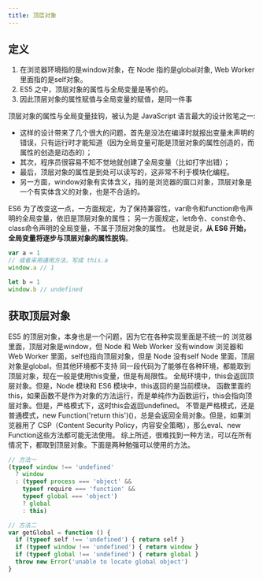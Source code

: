 ```yaml
---
title: 顶层对象
---
```

## 定义

1. 在浏览器环境指的是window对象，在 Node 指的是global对象, Web Worker 里面指的是self对象。
2. ES5 之中，顶层对象的属性与全局变量是等价的。
3. 因此顶层对象的属性赋值与全局变量的赋值，是同一件事

顶层对象的属性与全局变量挂钩，被认为是 JavaScript 语言最大的设计败笔之一:

- 这样的设计带来了几个很大的问题，首先是没法在编译时就报出变量未声明的错误，只有运行时才能知道（因为全局变量可能是顶层对象的属性创造的，而属性的创造是动态的）；
- 其次，程序员很容易不知不觉地就创建了全局变量（比如打字出错）；
- 最后，顶层对象的属性是到处可以读写的，这非常不利于模块化编程。
- 另一方面，window对象有实体含义，指的是浏览器的窗口对象，顶层对象是一个有实体含义的对象，也是不合适的。

ES6 为了改变这一点，一方面规定，为了保持兼容性，var命令和function命令声明的全局变量，依旧是顶层对象的属性；
另一方面规定，let命令、const命令、class命令声明的全局变量，不属于顶层对象的属性。
也就是说，**从 ES6 开始，全局变量将逐步与顶层对象的属性脱钩**。

```javascript
var a = 1
// 或者采用通用方法，写成 this.a
window.a // 1

let b = 1
window.b // undefined
```

## 获取顶层对象

ES5 的顶层对象，本身也是一个问题，因为它在各种实现里面是不统一的
浏览器里面，顶层对象是window，但 Node 和 Web Worker 没有window
浏览器和 Web Worker 里面，self也指向顶层对象，但是 Node 没有self
Node 里面，顶层对象是global，但其他环境都不支持
同一段代码为了能够在各种环境，都能取到顶层对象，现在一般是使用this变量，但是有局限性。
全局环境中，this会返回顶层对象。但是，Node 模块和 ES6   模块中，this返回的是当前模块。
函数里面的this，如果函数不是作为对象的方法运行，而是单纯作为函数运行，this会指向顶层对象。但是，严格模式下，这时this会返回undefined。
不管是严格模式，还是普通模式，new Function('return this')()，总是会返回全局对象。但是，如果浏览器用了 CSP（Content Security Policy，内容安全策略），那么eval、new Function这些方法都可能无法使用。
综上所述，很难找到一种方法，可以在所有情况下，都取到顶层对象。下面是两种勉强可以使用的方法。

```javascript
// 方法一
(typeof window !== 'undefined'
  ? window
  : (typeof process === 'object' &&
    typeof require === 'function' &&
    typeof global === 'object')
    ? global
    : this)

// 方法二
var getGlobal = function () {
  if (typeof self !== 'undefined') { return self }
  if (typeof window !== 'undefined') { return window }
  if (typeof global !== 'undefined') { return global }
  throw new Error('unable to locate global object')
}
```
